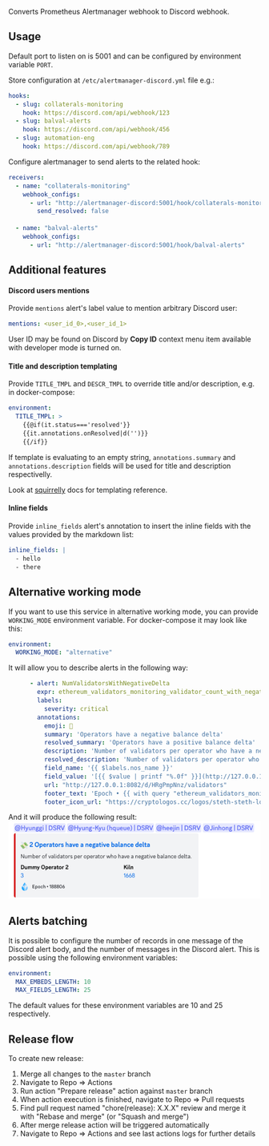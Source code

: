 Converts Prometheus Alertmanager webhook to Discord webhook.

## Usage

Default port to listen on is 5001 and can be configured by environment variable `PORT`.

Store configuration at `/etc/alertmanager-discord.yml` file e.g.:

```yaml
hooks:
  - slug: collaterals-monitoring
    hook: https://discord.com/api/webhook/123
  - slug: balval-alerts
    hook: https://discord.com/api/webhook/456
  - slug: automation-eng
    hook: https://discord.com/api/webhook/789
```

Configure alertmanager to send alerts to the related hook:

```yaml
receivers:
  - name: "collaterals-monitoring"
    webhook_configs:
      - url: "http://alertmanager-discord:5001/hook/collaterals-monitoring"
        send_resolved: false

  - name: "balval-alerts"
    webhook_configs:
      - url: "http://alertmanager-discord:5001/hook/balval-alerts"
```

## Additional features

#### Discord users mentions

Provide `mentions` alert's label value to mention arbitrary Discord user:

```yaml
mentions: <user_id_0>,<user_id_1>
```

User ID may be found on Discord by **Copy ID** context menu item available with
developer mode is turned on.

#### Title and description templating

Provide `TITLE_TMPL` and `DESCR_TMPL` to override title and/or description, e.g. in docker-compose:

```yaml
environment:
  TITLE_TMPL: >
    {{@if(it.status==='resolved'}}
    {{it.annotations.onResolved|d('')}}
    {{/if}}
```

If template is evaluating to an empty string, `annotations.summary` and `annotations.description` fields
will be used for title and description respectivelly.

Look at [squirrelly](https://squirrelly.js.org) docs for templating reference.

#### Inline fields

Provide `inline_fields` alert's annotation to insert the inline fields with the values provided by the markdown list:

```yaml
inline_fields: |
  - hello
  - there
```

## Alternative working mode

If you want to use this service in alternative working mode, you can provide `WORKING_MODE` environment variable.
For docker-compose it may look like this:
```yaml
environment:
  WORKING_MODE: "alternative"
```
It will allow you to describe alerts in the following way:
```yaml
      - alert: NumValidatorsWithNegativeDelta
        expr: ethereum_validators_monitoring_validator_count_with_negative_balances_delta > 0 AND ON() changes(ethereum_validators_monitoring_epoch_number[1m]) > 0
        labels:
          severity: critical
        annotations:
          emoji: 💸
          summary: 'Operators have a negative balance delta'
          resolved_summary: 'Operators have a positive balance delta'
          description: 'Number of validators per operator who have a negative balance delta.'
          resolved_description: 'Number of validators per operator who recovered.'
          field_name: '{{ $labels.nos_name }}'
          field_value: '[{{ $value | printf "%.0f" }}](http://127.0.0.1:8082/d/3wimU2H7h/nodeoperators/?var-nos_name_var={{ urlquery $labels.nos_name }}&from={{ with query "(time() - 1200) * 1000" }}{{ . | first | value | printf "%f" }}{{ end }}&to={{ with query "time() * 1000" }}{{ . | first | value | printf "%f" }}{{ end }})'
          url: "http://127.0.0.1:8082/d/HRgPmpNnz/validators"
          footer_text: 'Epoch • {{ with query "ethereum_validators_monitoring_epoch_number" }}{{ . | first | value | printf "%.0f" }}{{ end }}'
          footer_icon_url: "https://cryptologos.cc/logos/steth-steth-logo.png"
```
And it will produce the following result:
![img.png](.images/img.png)

## Alerts batching

It is possible to configure the number of records in one message of the Discord alert body, and the number of messages
in the Discord alert. This is possible using the following environment variables:
```yaml
environment:
  MAX_EMBEDS_LENGTH: 10
  MAX_FIELDS_LENGTH: 25
```
The default values for these environment variables are 10 and 25 respectively.

## Release flow

To create new release:

1. Merge all changes to the `master` branch
1. Navigate to Repo => Actions
1. Run action "Prepare release" action against `master` branch
1. When action execution is finished, navigate to Repo => Pull requests
1. Find pull request named "chore(release): X.X.X" review and merge it with "Rebase and merge" (or "Squash and merge")
1. After merge release action will be triggered automatically
1. Navigate to Repo => Actions and see last actions logs for further details
